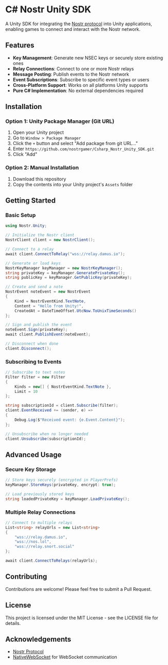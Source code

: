 # C# Nostr Unity SDK

A Unity SDK for integrating the [Nostr protocol](https://github.com/nostr-protocol/nips) into Unity applications, enabling games to connect and interact with the Nostr network.

## Features

- **Key Management**: Generate new NSEC keys or securely store existing ones
- **Relay Connections**: Connect to one or more Nostr relays
- **Message Posting**: Publish events to the Nostr network
- **Event Subscriptions**: Subscribe to specific event types or users
- **Cross-Platform Support**: Works on all platforms Unity supports
- **Pure C# Implementation**: No external dependencies required

## Installation

### Option 1: Unity Package Manager (Git URL)

1. Open your Unity project
2. Go to `Window > Package Manager`
3. Click the `+` button and select "Add package from git URL..."
4. Enter `https://github.com/nostrgamer/Csharp_Nostr_Unity_SDK.git`
5. Click "Add"

### Option 2: Manual Installation

1. Download this repository
2. Copy the contents into your Unity project's `Assets` folder

## Getting Started

### Basic Setup

```csharp
using Nostr.Unity;

// Initialize the Nostr client
NostrClient client = new NostrClient();

// Connect to a relay
await client.ConnectToRelay("wss://relay.damus.io");

// Generate or load keys
NostrKeyManager keyManager = new NostrKeyManager();
string privateKey = keyManager.GeneratePrivateKey();
string publicKey = keyManager.GetPublicKey(privateKey);

// Create and send a note
NostrEvent noteEvent = new NostrEvent
{
    Kind = NostrEventKind.TextNote,
    Content = "Hello from Unity!",
    CreatedAt = DateTimeOffset.UtcNow.ToUnixTimeSeconds()
};

// Sign and publish the event
noteEvent.Sign(privateKey);
await client.PublishEvent(noteEvent);

// Disconnect when done
client.Disconnect();
```

### Subscribing to Events

```csharp
// Subscribe to text notes
Filter filter = new Filter
{
    Kinds = new[] { NostrEventKind.TextNote },
    Limit = 10
};

string subscriptionId = client.Subscribe(filter);
client.EventReceived += (sender, e) =>
{
    Debug.Log($"Received event: {e.Event.Content}");
};

// Unsubscribe when no longer needed
client.Unsubscribe(subscriptionId);
```

## Advanced Usage

### Secure Key Storage

```csharp
// Store keys securely (encrypted in PlayerPrefs)
keyManager.StoreKeys(privateKey, encrypt: true);

// Load previously stored keys
string loadedPrivateKey = keyManager.LoadPrivateKey();
```

### Multiple Relay Connections

```csharp
// Connect to multiple relays
List<string> relayUrls = new List<string>
{
    "wss://relay.damus.io",
    "wss://nos.lol",
    "wss://relay.snort.social"
};

await client.ConnectToRelays(relayUrls);
```

## Contributing

Contributions are welcome! Please feel free to submit a Pull Request.

## License

This project is licensed under the MIT License - see the LICENSE file for details.

## Acknowledgements

- [Nostr Protocol](https://github.com/nostr-protocol/nips)
- [NativeWebSocket](https://github.com/endel/NativeWebSocket) for WebSocket communication 